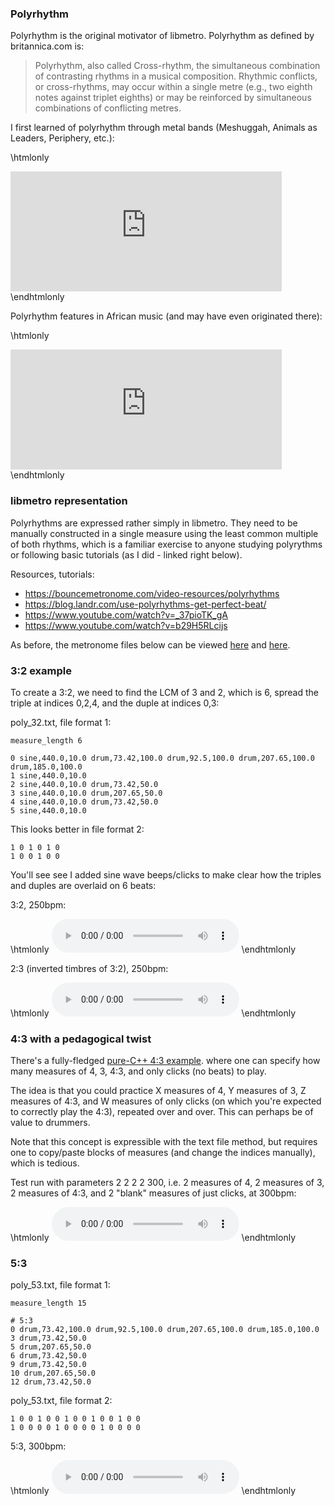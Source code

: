 ### Polyrhythm

Polyrhythm is the original motivator of libmetro. Polyrhythm as defined by britannica.com is:

>Polyrhythm, also called Cross-rhythm, the simultaneous combination of contrasting rhythms in a musical composition. Rhythmic conflicts, or cross-rhythms, may occur within a single metre (e.g., two eighth notes against triplet eighths) or may be reinforced by simultaneous combinations of conflicting metres.

I first learned of polyrhythm through metal bands (Meshuggah, Animals as Leaders, Periphery, etc.):

\htmlonly
<iframe width="434" height="192" src="https://www.youtube.com/embed/T4gTgM0UepQ?start=130" frameborder="0" allow="accelerometer; autoplay; encrypted-media; gyroscope; picture-in-picture" allowfullscreen></iframe>
\endhtmlonly

Polyrhythm features in African music (and may have even originated there):

\htmlonly
<iframe width="434" height="192" src="https://www.youtube.com/embed/haGWi5lTibI" frameborder="0" allow="accelerometer; autoplay; encrypted-media; gyroscope; picture-in-picture" allowfullscreen></iframe>
\endhtmlonly

### libmetro representation

Polyrhythms are expressed rather simply in libmetro. They need to be manually constructed in a single measure using the least common multiple of both rhythms, which is a familiar exercise to anyone studying polyrythms or following basic tutorials (as I did - linked right below).

Resources, tutorials:

* https://bouncemetronome.com/video-resources/polyrhythms
* https://blog.landr.com/use-polyrhythms-get-perfect-beat/
* https://www.youtube.com/watch?v=_37pioTK_gA
* https://www.youtube.com/watch?v=b29H5RLcijs

As before, the metronome files below can be viewed [here](https://github.com/sevagh/libmetro/tree/master/sample_metronomes1) and [here](https://github.com/sevagh/libmetro/tree/master/sample_metronomes2).

### 3:2 example

To create a 3:2, we need to find the LCM of 3 and 2, which is 6, spread the triple at indices 0,2,4, and the duple at indices 0,3:

poly_32.txt, file format 1:

```
measure_length 6

0 sine,440.0,10.0 drum,73.42,100.0 drum,92.5,100.0 drum,207.65,100.0 drum,185.0,100.0
1 sine,440.0,10.0
2 sine,440.0,10.0 drum,73.42,50.0
3 sine,440.0,10.0 drum,207.65,50.0
4 sine,440.0,10.0 drum,73.42,50.0
5 sine,440.0,10.0
```

This looks better in file format 2:

```
1 0 1 0 1 0
1 0 0 1 0 0
```

You'll see see I added sine wave beeps/clicks to make clear how the triples and duples are overlaid on 6 beats:

3:2, 250bpm:

\htmlonly
<audio controls="1">
  <source src="./static/poly_32.wav"
          type="audio/wav">
  </source>
</audio>
\endhtmlonly

2:3 (inverted timbres of 3:2), 250bpm:

\htmlonly
<audio controls="1">
  <source src="./static/poly_23.wav"
          type="audio/wav">
  </source>
</audio>
\endhtmlonly

### 4:3 with a pedagogical twist

There's a fully-fledged [pure-C++ 4:3 example](https://github.com/sevagh/libmetro/blob/master/examples/poly_43.cpp). where one can specify how many measures of 4, 3, 4:3, and only clicks (no beats) to play.

The idea is that you could practice X measures of 4, Y measures of 3, Z measures of 4:3, and W measures of only clicks (on which you're expected to correctly play the 4:3), repeated over and over. This can perhaps be of value to drummers.

Note that this concept is expressible with the text file method, but requires one to copy/paste blocks of measures (and change the indices manually), which is tedious.

Test run with parameters 2 2 2 2 300, i.e. 2 measures of 4, 2 measures of 3, 2 measures of 4:3, and 2 "blank" measures of just clicks, at 300bpm:

\htmlonly
<audio controls="1">
  <source src="./static/poly_43.wav"
          type="audio/wav">
  </source>
</audio>
\endhtmlonly

### 5:3

poly_53.txt, file format 1:

```
measure_length 15

# 5:3
0 drum,73.42,100.0 drum,92.5,100.0 drum,207.65,100.0 drum,185.0,100.0
3 drum,73.42,50.0
5 drum,207.65,50.0
6 drum,73.42,50.0
9 drum,73.42,50.0
10 drum,207.65,50.0
12 drum,73.42,50.0
```

poly_53.txt, file format 2:

```
1 0 0 1 0 0 1 0 0 1 0 0 1 0 0
1 0 0 0 0 1 0 0 0 0 1 0 0 0 0
```

5:3, 300bpm:

\htmlonly
<audio controls="1">
  <source src="./static/poly_53.wav"
          type="audio/wav">
  </source>
</audio>
\endhtmlonly
